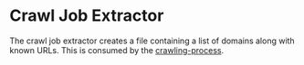 # Crawl Job Extractor

The crawl job extractor creates a file containing a list of domains
along with known URLs. This is consumed by the [crawling-process](../crawling-process).